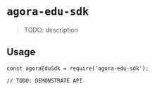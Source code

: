 # `agora-edu-sdk`

> TODO: description

## Usage

```
const agoraEduSdk = require('agora-edu-sdk');

// TODO: DEMONSTRATE API
```
